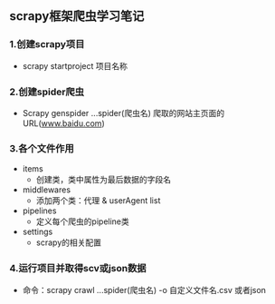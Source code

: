 ##   scrapy框架爬虫学习笔记

###   1.创建scrapy项目

- scrapy startproject 项目名称

###   2.创建spider爬虫

- Scrapy genspider ...spider(爬虫名) 爬取的网站主页面的URL(www.baidu.com)

###   3.各个文件作用

- items
  - 创建类，类中属性为最后数据的字段名
- middlewares
  - 添加两个类：代理 & userAgent  list
- pipelines
  - 定义每个爬虫的pipeline类
- settings
  - scrapy的相关配置

###   4.运行项目并取得scv或json数据

- 命令：scrapy crawl ...spider(爬虫名) -o 自定义文件名.csv 或者json

